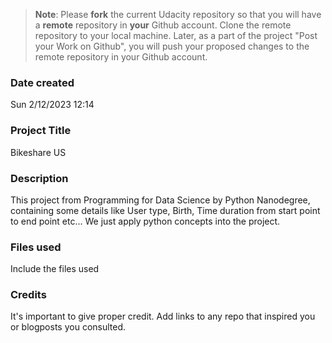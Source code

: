 >**Note**: Please **fork** the current Udacity repository so that you will have a **remote** repository in **your** Github account. Clone the remote repository to your local machine. Later, as a part of the project "Post your Work on Github", you will push your proposed changes to the remote repository in your Github account.

### Date created
Sun 2/12/2023 12:14

### Project Title
Bikeshare US

### Description
This project from Programming for Data Science by Python Nanodegree, containing some details like User type, Birth, Time duration from start point to end point etc...
We just apply python concepts into the project.
### Files used
Include the files used

### Credits
It's important to give proper credit. Add links to any repo that inspired you or blogposts you consulted.

